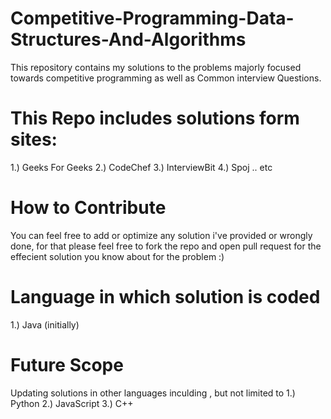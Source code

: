 # Competitive-Programming-Data-Structures-And-Algorithms
This repository contains my solutions to the problems majorly focused towards competitive programming as well as Common interview Questions.

# This Repo includes solutions form sites:
1.) Geeks For Geeks  2.) CodeChef  3.) InterviewBit  4.) Spoj .. etc  

# How to Contribute
You can feel free to add or optimize any solution i've provided or wrongly done, for that please feel free to fork the repo and
open pull request for the effecient solution you know about for the problem :)

# Language in which solution is coded
1.) Java (initially)

# Future Scope 
Updating solutions in other languages inculding , but not limited to
1.) Python
2.) JavaScript
3.) C++
